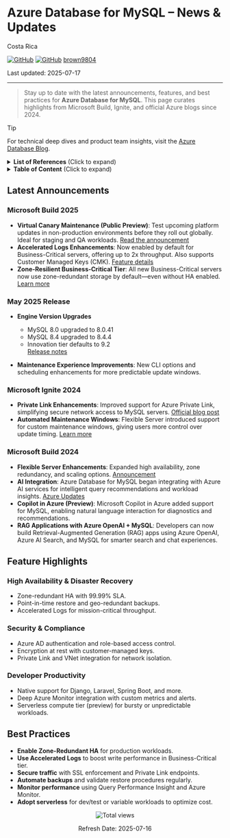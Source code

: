 # Azure Database for MySQL – News & Updates

Costa Rica

[![GitHub](https://badgen.net/badge/icon/github?icon=github&label)](https://github.com)
[![GitHub](https://img.shields.io/badge/--181717?logo=github&logoColor=ffffff)](https://github.com/)
[brown9804](https://github.com/brown9804)

Last updated: 2025-07-17

----------

> Stay up to date with the latest announcements, features, and best practices for **Azure Database for MySQL**. This page curates highlights from Microsoft Build, Ignite, and official Azure blogs since 2024.

> [!TIP]  
> For technical deep dives and product team insights, visit the [Azure Database Blog](https://techcommunity.microsoft.com/category/azuredatabases/blog/azuredatablog).

<details>
<summary><b>List of References</b> (Click to expand)</summary>

- [Flexible Server Documentation](https://learn.microsoft.com/azure/mysql/flexible-server/)
- [Azure Updates – MySQL](https://azure.microsoft.com/updates/?product=mysql)
- [Build 2025: Key Improvements in Azure Database for MySQL](https://techcommunity.microsoft.com/blog/adformysql/build-2025-announcing-key-improvements-in-azure-database-for-mysql/4414405)
- [January 2025 Feature Roadmap](https://techcommunity.microsoft.com/blog/adformysql/azure-database-for-mysql---january-2025-updates-and-latest-feature-roadmap/4383617)
- [May 2025 Release Notes](https://learn.microsoft.com/azure/mysql/flexible-server/release-notes/may-2025)

</details>

<details>
<summary><b>Table of Content</b> (Click to expand)</summary>

- [Latest Announcements](#latest-announcements)
  - [Microsoft Build 2025](#microsoft-build-2025)
  - [May 2025 Release](#may-2025-release)
  - [Microsoft Ignite 2024](#microsoft-ignite-2024)
  - [Microsoft Build 2024](#microsoft-build-2024)
- [Feature Highlights](#feature-highlights)
  - [High Availability & Disaster Recovery](#high-availability--disaster-recovery)
  - [Security & Compliance](#security--compliance)
  - [Developer Productivity](#developer-productivity)
- [Best Practices](#best-practices)

</details>

## Latest Announcements

### Microsoft Build 2025

- **Virtual Canary Maintenance (Public Preview)**: Test upcoming platform updates in non-production environments before they roll out globally. Ideal for staging and QA workloads. [Read the announcement](https://techcommunity.microsoft.com/blog/adformysql/azure-database-for-mysql---january-2025-updates-and-latest-feature-roadmap/4383617)  
- **Accelerated Logs Enhancements**: Now enabled by default for Business-Critical servers, offering up to 2x throughput. Also supports Customer Managed Keys (CMK). [Feature details](https://techcommunity.microsoft.com/blog/adformysql/build-2025-announcing-key-improvements-in-azure-database-for-mysql/4414405)  
- **Zone-Resilient Business-Critical Tier**: All new Business-Critical servers now use zone-redundant storage by default—even without HA enabled. [Learn more](https://techcommunity.microsoft.com/blog/adformysql/azure-database-for-mysql---january-2025-updates-and-latest-feature-roadmap/4383617)

### May 2025 Release

- **Engine Version Upgrades**  
  - MySQL 8.0 upgraded to 8.0.41  
  - MySQL 8.4 upgraded to 8.4.4  
  - Innovation tier defaults to 9.2  
  [Release notes](https://learn.microsoft.com/azure/mysql/flexible-server/release-notes/may-2025)

- **Maintenance Experience Improvements**: New CLI options and scheduling enhancements for more predictable update windows.

### Microsoft Ignite 2024

- **Private Link Enhancements**: Improved support for Azure Private Link, simplifying secure network access to MySQL servers. [Official blog post](https://techcommunity.microsoft.com/t5/azure-database-support-blog/ignite-2024-azure-mysql-private-link/ba-p/4509876)  
- **Automated Maintenance Windows**: Flexible Server introduced support for custom maintenance windows, giving users more control over update timing. [Learn more](https://learn.microsoft.com/azure/mysql/flexible-server/concepts-maintenance)

### Microsoft Build 2024

- **Flexible Server Enhancements**: Expanded high availability, zone redundancy, and scaling options. [Announcement](https://techcommunity.microsoft.com/t5/azure-database-support-blog/announcing-new-capabilities-in-azure-database-for-mysql/ba-p/4145672)  
- **AI Integration**: Azure Database for MySQL began integrating with Azure AI services for intelligent query recommendations and workload insights. [Azure Updates](https://azure.microsoft.com/en-us/updates/?msockid=38ec3806873362243e122ce086486339)  
- **Copilot in Azure (Preview)**: Microsoft Copilot in Azure added support for MySQL, enabling natural language interaction for diagnostics and recommendations.  
- **RAG Applications with Azure OpenAI + MySQL**: Developers can now build Retrieval-Augmented Generation (RAG) apps using Azure OpenAI, Azure AI Search, and MySQL for smarter search and chat experiences.

## Feature Highlights

### High Availability & Disaster Recovery

- Zone-redundant HA with 99.99% SLA.
- Point-in-time restore and geo-redundant backups.
- Accelerated Logs for mission-critical throughput.

### Security & Compliance

- Azure AD authentication and role-based access control.
- Encryption at rest with customer-managed keys.
- Private Link and VNet integration for network isolation.

### Developer Productivity

- Native support for Django, Laravel, Spring Boot, and more.
- Deep Azure Monitor integration with custom metrics and alerts.
- Serverless compute tier (preview) for bursty or unpredictable workloads.

## Best Practices

- **Enable Zone-Redundant HA** for production workloads.
- **Use Accelerated Logs** to boost write performance in Business-Critical tier.
- **Secure traffic** with SSL enforcement and Private Link endpoints.
- **Automate backups** and validate restore procedures regularly.
- **Monitor performance** using Query Performance Insight and Azure Monitor.
- **Adopt serverless** for dev/test or variable workloads to optimize cost.

<!-- START BADGE -->
<div align="center">
  <img src="https://img.shields.io/badge/Total%20views-31-limegreen" alt="Total views">
  <p>Refresh Date: 2025-07-16</p>
</div>
<!-- END BADGE -->
